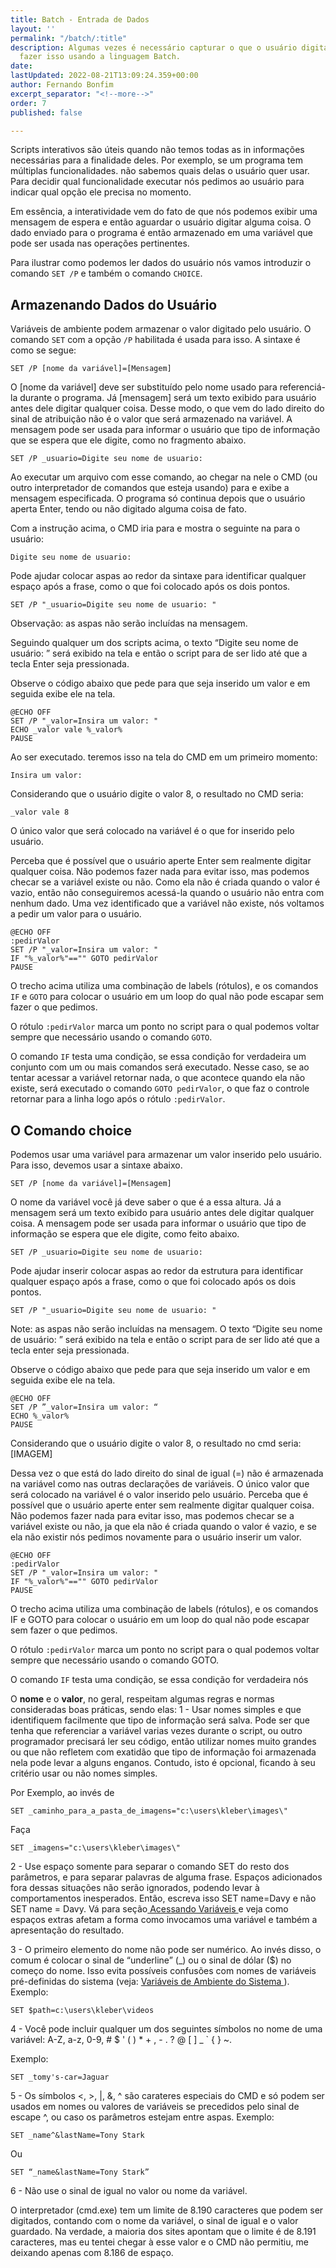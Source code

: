 ```yaml
---
title: Batch - Entrada de Dados
layout: ''
permalink: "/batch/:title"
description: Algumas vezes é necessário capturar o que o usuário digita. Saiba como
  fazer isso usando a linguagem Batch.
date: 
lastUpdated: 2022-08-21T13:09:24.359+00:00
author: Fernando Bonfim
excerpt_separator: "<!--more-->"
order: 7
published: false

---
```

Scripts interativos são úteis quando não temos todas as in informações necessárias para a finalidade deles. Por exemplo, se um programa tem múltiplas funcionalidades. não sabemos quais delas o usuário quer usar. Para decidir qual funcionalidade executar nós pedimos ao usuário para indicar qual opção ele precisa no momento.

Em essência, a interatividade vem do fato de que nós podemos exibir uma mensagem de espera e então aguardar o usuário digitar alguma coisa. O dado enviado para o programa é então armazenado em uma variável que pode ser usada nas operações pertinentes.

Para ilustrar como podemos ler dados do usuário nós vamos introduzir o comando `SET /P` e também o comando `CHOICE`.

## Armazenando Dados do Usuário

Variáveis de ambiente podem armazenar o valor digitado pelo usuário. O comando `SET` com a opção `/P` habilitada é usada para isso. A sintaxe é como se segue:

    SET /P [nome da variável]=[Mensagem]

O \[nome da variável\] deve ser substituído pelo nome usado para referenciá-la durante o programa. Já \[mensagem\] será um texto exibido para usuário antes dele digitar qualquer coisa. Desse modo, o que vem do lado direito do sinal de atribuição não é o valor que será armazenado na variável. A mensagem pode ser usada para informar o usuário que tipo de informação que se espera que ele digite, como no fragmento abaixo.

```batchfile
SET /P _usuario=Digite seu nome de usuario: 
```

Ao executar um arquivo com esse comando, ao chegar na nele o CMD (ou outro interpretador de comandos que esteja usando) para e exibe a mensagem especificada. O programa só continua depois que o usuário aperta Enter, tendo ou não digitado alguma coisa de fato.

Com a instrução acima, o CMD iria para e mostra o seguinte na para o usuário:

    Digite seu nome de usuario:

Pode ajudar colocar aspas ao redor da sintaxe para identificar qualquer espaço após a frase, como o que foi colocado após os dois pontos.

```batchfile
SET /P "_usuario=Digite seu nome de usuario: "
```

Observação: as aspas não serão incluídas na mensagem. 

Seguindo qualquer um dos scripts acima, o texto “Digite seu nome de usuário: ” será exibido na tela e então o script para de ser lido até que a tecla Enter seja pressionada.

Observe o código abaixo que pede para que seja inserido um valor e em seguida exibe ele na tela.

```batchfile
@ECHO OFF
SET /P "_valor=Insira um valor: "
ECHO _valor vale %_valor%
PAUSE
```

Ao ser executado. teremos isso na tela do CMD em um primeiro momento:

    Insira um valor: 

Considerando que o usuário digite o valor 8, o resultado no CMD seria:

    _valor vale 8

O único valor que será colocado na variável é o que for inserido pelo usuário.

Perceba que é possível que o usuário aperte Enter sem realmente digitar qualquer coisa. Não podemos fazer nada para evitar isso, mas podemos checar se a variável existe ou não. Como ela não é criada quando o valor é vazio, então não conseguiremos acessá-la quando o usuário não entra com nenhum dado.  Uma vez identificado que a variável não existe, nós voltamos a pedir um valor para o usuário.

```batchfile
@ECHO OFF
:pedirValor
SET /P "_valor=Insira um valor: "
IF "%_valor%"=="" GOTO pedirValor
PAUSE
```

O trecho acima utiliza uma combinação de labels (rótulos), e os comandos `IF` e `GOTO` para colocar o usuário em um loop do qual não pode escapar sem fazer o que pedimos.

O rótulo `:pedirValor` marca um ponto no script para o qual podemos voltar sempre que necessário usando o comando `GOTO`.

O comando `IF` testa uma condição, se essa condição for verdadeira um conjunto com um ou mais comandos será executado. Nesse caso, se ao tentar acessar a variável retornar nada, o que acontece quando ela não existe, será executado o comando `GOTO pedirValor`, o que faz o controle retornar para a linha logo após o rótulo `:pedirValor`.

## O Comando choice

Podemos usar uma variável para armazenar um valor inserido pelo usuário. Para isso, devemos usar a sintaxe abaixo.

```batchfile
SET /P [nome da variável]=[Mensagem]
```

O nome da variável você já deve saber o que é a essa altura. Já a mensagem será um texto exibido para usuário antes dele digitar qualquer coisa. A mensagem pode ser usada para informar o usuário que tipo de informação se espera que ele digite, como feito abaixo.

```batchfile
SET /P _usuario=Digite seu nome de usuario:
```

Pode ajudar inserir colocar aspas ao redor da estrutura para identificar qualquer espaço após a frase, como o que foi colocado após os dois pontos.

```batchfile
SET /P "_usuario=Digite seu nome de usuario: "
```

Note: as aspas não serão incluídas na mensagem.
O texto “Digite seu nome de usuário: ” será exibido na tela e então o script para de ser lido até que a tecla enter seja pressionada.

Observe o código abaixo que pede para que seja inserido um valor e em seguida exibe ele na tela.

``` batchfile
@ECHO OFF
SET /P ”_valor=Insira um valor: “
ECHO %_valor%
PAUSE
```

Considerando que o usuário digite o valor 8, o resultado no cmd seria:
\[IMAGEM\]

Dessa vez o que está do lado direito do sinal de igual (=) não é armazenada na variável como nas outras declarações de variáveis. O único valor que será colocado na variável é o valor inserido pelo usuário.
Perceba que é possível que o usuário aperte enter sem realmente digitar qualquer coisa. Não podemos fazer nada para evitar isso, mas podemos checar se a variável existe ou não, ja que ela não é criada quando o valor é vazio, e se ela não existir nós pedimos novamente para o usuário inserir um valor.

```batchfile
@ECHO OFF
:pedirValor
SET /P "_valor=Insira um valor: "
IF "%_valor%"=="" GOTO pedirValor
PAUSE
```

O trecho acima utiliza uma combinação de labels (rótulos), e os comandos IF e GOTO para colocar o usuário em um loop do qual não pode escapar sem fazer o que pedimos.

O rótulo `:pedirValor` marca um ponto no script para o qual podemos voltar sempre que necessário usando o comando GOTO.

O comando `IF` testa uma condição, se essa condição for verdadeira nós

O **nome** e o **valor**, no geral, respeitam algumas regras e normas consideradas boas práticas, sendo elas:
1 - Usar nomes simples e que identifiquem facilmente que tipo de informação será salva. Pode ser que tenha que referenciar a variável varias vezes durante o script, ou outro programador precisará ler seu código, então utilizar nomes muito grandes ou que não refletem com exatidão que tipo de informação foi armazenada nela pode levar a alguns enganos. Contudo, isto é opcional, ficando à seu critério usar ou não nomes simples.

Por Exemplo, ao invés de

```batchfile
SET _caminho_para_a_pasta_de_imagens="c:\users\kleber\images\"
```

Faça

```batchfile
SET _imagens="c:\users\kleber\images\"
```

2 - Use espaço somente para separar o comando SET do resto dos parâmetros, e para separar palavras de alguma frase. Espaços adicionados fora dessas situações não serão ignorados, podendo levar à comportamentos inesperados. Então, escreva isso SET name=Davy e não SET name = Davy. Vá para seção<a href=”#acessando-variáveis”> Acessando Variáveis </a>e veja como espaços extras afetam a forma como invocamos uma variável e também a apresentação do resultado.

3 - O primeiro elemento do nome não pode ser numérico. Ao invés disso, o comum é colocar o sinal de “underline” (_) ou o sinal de dólar ($) no começo do nome. Isso evita possíveis confusões com nomes de variáveis pré-definidas do sistema (veja: <a target=”_self” href=”#variaveis-de-ambiente-do-sistema”> Variáveis de Ambiente do Sistema </a>).
Exemplo:

``` batchfile
SET $path=c:\users\kleber\videos
```

4 - Você pode incluir qualquer um dos seguintes símbolos no nome de uma variável: A-Z, a-z, 0-9, # $ ' ( ) * + , - . ? @ \[ \] _ \` { } \~.

Exemplo:

```batchfile
SET _tomy's-car=Jaguar
```

5 - Os símbolos <, >, |, &, ^ são carateres especiais do CMD e só podem ser usados em nomes ou valores de variáveis se precedidos pelo sinal de escape ^, ou caso os parâmetros estejam entre aspas.
Exemplo:

```batchfile
SET _name^&lastName=Tony Stark
```

Ou

```batchfile
SET “_name&lastName=Tony Stark”
```

6 - Não use o sinal de igual no valor ou nome da variável.

O interpretador (cmd.exe) tem um limite de 8.190 caracteres que podem ser digitados, contando com o nome da variável, o sinal de igual e o valor guardado. Na verdade, a maioria dos sites apontam que o limite é de 8.191 caracteres, mas eu tentei chegar à esse valor e o CMD não permitiu, me deixando apenas com 8.186 de espaço.